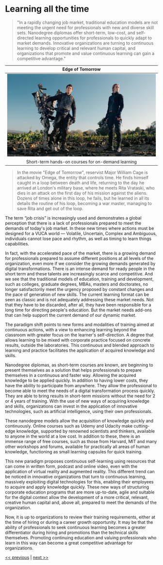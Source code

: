 # Learning all the time

>"In a rapidly changing job market, traditional education models are not meeting the urgent need for professionals with new and diverse skill sets. Nanodegree diplomas offer short-term, low-cost, and self-directed learning opportunities for professionals to quickly adapt to market demands. Innovative organizations are turning to continuous learning to develop critical and relevant human capital, and organizations that promote and value continuous learning can gain a competitive advantage."

| Edge of Tomorrow |
| :---: |
|![](../../images/learning_all_the_time.png)|
|Short-term hands-on courses for on-demand learning|

>In the movie "Edge of Tomorrow", reservist Major William Cage is attacked by Omega, the entity that controls time. He finds himself caught in a loop between death and life, returning to the day he arrived at London's military base, where he meets Rita Vrataski, who dies in an attack on the first day of his mission against the aliens. Dozens of times alone in this loop, he fails, but he learned in all its details the routine of his loop, becoming a war master, managing to save Rita and get out of the loop.

The term “job crisis” is increasingly used and demonstrates a global perception that there is a lack of professionals prepared to meet the demands of today's job market. In these new times where actions must be designed for a VUCA world — Volatile, Uncertain, Complex and Ambiguous, individuals cannot lose pace and rhythm, as well as timing to learn things capabilities.

In fact, with the accelerated pace of the market, there is a growing demand for professionals prepared to assume different positions at all levels of the organization, even more if we consider the growing demands generated by digital transformations. There is an intense demand for ready people in the short term and these talents are increasingly scarce and competitive. And we see that the traditional models of education, training and development, such as colleges, graduate degrees, MBAs, masters and doctorates, no longer satisfactorily meet the urgency proposed by constant changes and the pace of generation of new skills. The current learning format can be seen as classic and is not adequately addressing these market needs. Not that they have to be discarded, after all, they have been responsible for a long time for directing people's education. But the market needs add-ons that can help support the current demand of our dynamic market.

The paradigm shift points to new forms and modalities of training aimed at continuous actions, with a view to enhancing learning beyond the classroom with greater focus on the learner's self-direction. A degree that allows learning to be mixed with corporate practice focused on concrete results, outside the laboratories. This continuous and blended approach to learning and practice facilitates the application of acquired knowledge and skills.

Nanodegree diplomas, as short-term courses are known, are beginning to present themselves as a solution that helps professionals to prepare themselves in a continuous and faster way. Allowing the acquired knowledge to be applied quickly. In addition to having lower costs, they have the ability to participate from anywhere. They allow the professional to become able to meet the needs of a digital transformation process quickly. They are able to bring results in short-term missions without the need for 2 or 4 years of training. With the use of new ways of acquiring knowledge and skills, organizations can invest in the application of innovative technologies, such as artificial intelligence, using their own professionals.

These nanodegree models allow the acquisition of knowledge quickly and continuously. Online courses such as Udemy and Udacity make cutting-edge knowledge, supported by renowned scientists and thinkers, available to anyone in the world at a low cost. In addition to these, there is an immense range of free courses, such as those from Harvard, MIT and many other workshops and forums, available for practically all areas of human knowledge, functioning as small learning capsules for quick training.

This new paradigm proposes continuous self-learning using resources that can come in written form, podcast and online video, even with the application of virtual reality and augmented reality. This different trend can be noticed in innovative organizations that turn to continuous learning, massively exploiting digital technologies for this, enabling their employees to acquire and apply knowledge quickly. These new ways of structuring corporate education programs that are more up-to-date, agile and suitable for the digital context allow the development of a more critical, relevant, creative human capital and, above all, prepared to meet the demands of the organization.

Now, it is up to organizations to review their training requirements, either at the time of hiring or during a career growth opportunity. It may be that the ability of professionals to seek continuous learning becomes a greater differentiator during hiring and promotions than the technical skills themselves. Promoting continuing education and valuing professionals who learn in this way can become a great competitive advantage for organizations.

[<< previous](3-managing_for_results.md) | [next >>](5-things_own_or_use_them.md)
